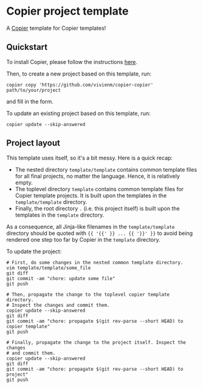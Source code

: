 # Copier project template

A [Copier](https://copier.readthedocs.io/en/stable/) template for Copier templates!

## Quickstart

To install Copier, please follow the instructions [here](https://copier.readthedocs.io/en/stable/#installation).

Then, to create a new project based on this template, run:

```shell
copier copy 'https://github.com/vivienm/copier-copier' path/to/your/project
```

and fill in the form.

To update an existing project based on this template, run:

```shell
copier update --skip-answered
```

## Project layout

This template uses itself, so it's a bit messy. Here is a quick recap:

* The nested directory `template/template` contains common template files for all final projects, no matter the language.
  Hence, it is relatively empty.
* The toplevel directory `template` contains common template files for Copier template projects.
  It is built upon the templates in the `template/template` directory.
* Finally, the root directory `.` (i.e. this project itself) is built upon the templates in the `template` directory.

As a consequence, all Jinja-like filenames in the `template/template` directory should be quoted with `{{ '{{' }} ... {{ '}}' }}` to avoid being rendered one step too far by Copier in the `template` directory.

To update the project:

```shell
# First, do some changes in the nested common template directory.
vim template/template/some_file
git diff
git commit -am "chore: update some file"
git push

# Then, propagate the change to the toplevel copier template directory.
# Inspect the changes and commit them.
copier update --skip-answered
git diff
git commit -am "chore: propagate $(git rev-parse --short HEAD) to copier template"
git push

# Finally, propagate the change to the project itself. Inspect the changes
# and commit them.
copier update --skip-answered
git diff
git commit -am "chore: propagate $(git rev-parse --short HEAD) to project"
git push
```
